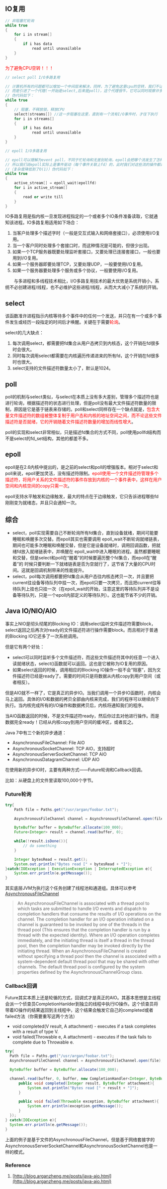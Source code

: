 ## IO复用

```cpp
// 非阻塞忙轮询
while true
{
    for i in stream[]
    {
        if i has data
            read until unavailable
    }
}
```

<font color="red">为了避免CPU空转！！！</font>

```cpp
// select poll I/O多路复用

// 计算机所有的问题都可以增加一个中间层来解决，同样，为了避免这里cpu的空转，我们不让这个线程亲自去检查流中是否有事件。
// 而是引进了一个代理(一开始是select,后来是poll)，这个代理很牛，它可以同时观察许多流的I/O事件，如果没有事件，代理就阻塞，线程就不会挨个挨个去轮询了。
// 伪代码如下：
while true
{
    // 阻塞，不释放锁，释放CPU
    select(streams[]) //这一步阻塞在这里，直到有一个流有I/O事件时，才往下执行
    for i in streams[]
    {
        if i has data
            read until unavailable
    }
}
```

```cpp
// epoll I/O多路复用

// epoll可以理解为event poll，不同于忙轮询和无差别轮询，epoll会把哪个流发生了怎样的I/O事件通知我们。
// 所以我们说epoll实际上是事件驱动（每个事件关联上fd）的，此时我们对这些流的操作都是有意义的。
//（复杂度降低到了O(1)）伪代码如下：
while true
{
    active_stream[] = epoll_wait(epollfd)
    for i in active_stream[]
    {
        read or write till
    }
}
```

IO多路复用是指内核一旦发现进程指定的一个或者多个IO条件准备读取，它就通知该进程。IO多路复用适用如下场合：

1. 当客户处理多个描述字时（一般是交互式输入和网络套接口），必须使用I/O复用。
2. 当一个客户同时处理多个套接口时，而这种情况是可能的，但很少出现。
3. 如果一个TCP服务器既要处理监听套接口，又要处理已连接套接口，一般也要用到I/O复用。
4. 如果一个服务器即要处理TCP，又要处理UDP，一般要使用I/O复用。
5. 如果一个服务器要处理多个服务或多个协议，一般要使用I/O复用。

　　与多进程和多线程技术相比，I/O多路复用技术的最大优势是系统开销小，系统不必创建进程/线程，也不必维护这些进程/线程，从而大大减小了系统的开销。

## select
该函数准许进程指示内核等待多个事件中的任何一个发送，并只在有一个或多个事件发生或经历一段指定的时间后才唤醒。关键在于需要<font color="red">轮询</font>。

select的几大缺点：

1. 每次调用select，都需要把fd集合从用户态拷贝到内核态，这个开销在fd很多时会很大。
2. 同时每次调用select都需要在内核遍历传递进来的所有fd，这个开销在fd很多时也很大。
3. select支持的文件描述符数量太小了，默认是1024。

## poll
poll的机制与select类似，与select在本质上没有多大差别，管理多个描述符也是进行轮询，根据描述符的状态进行处理，但是poll没有最大文件描述符数量的限制，原因是它是基于链表来存储的。poll和select同样存在一个缺点就是，<font color="red">包含大量文件描述符的数组被整体复制于用户态和内核的地址空间之间，而不论这些文件描述符是否就绪，它的开销随着文件描述符数量的增加而线性增大</font>。

poll的实现和select非常相似，只是描述fd集合的方式不同，poll使用pollfd结构而不是select的fd_set结构，其他的都差不多。

## epoll
epoll是在2.6内核中提出的，是之前的select和poll的增强版本。相对于select和poll来说，epoll更加灵活，没有描述符限制。<font color="red">epoll使用一个文件描述符管理多个描述符，将用户关系的文件描述符的事件存放到内核的一个事件表中，这样在用户空间和内核空间的copy只需一次</font>。

epoll支持水平触发和边缘触发，最大的特点在于边缘触发，它只告诉进程哪些fd刚刚变为就绪态，并且只会通知一次。

## 综合
- select，poll实现需要自己不断轮询所有fd集合，直到设备就绪，期间可能要睡眠和唤醒多次交替。而epoll其实也需要调用 epoll\_wait不断轮询就绪链表，期间也可能多次睡眠和唤醒交替，但是它是设备就绪时，调用回调函数，把就绪fd放入就绪链表中，并唤醒在 epoll\_wait中进入睡眠的进程。虽然都要睡眠和交替，但是select和poll在“醒着”的时候要遍历整个fd集合，而epoll在“醒着”的 时候只要判断一下就绪链表是否为空就行了，这节省了大量的CPU时间。这就是回调机制带来的性能提升。
- select，poll每次调用都要把fd集合从用户态往内核态拷贝一次，并且要把current往设备等待队列中挂一次，而epoll只要一次拷贝，而且把current往等待队列上挂也只挂一次（在epoll\_wait的开始，注意这里的等待队列并不是设备等待队列，只是一个epoll内部定义的等待队列）。这也能节省不少的开销。

## Java IO/NIO/AIO
事实上NIO是彻头彻尾的Blocking IO：调用select监听文件描述符需要block，select返回之后再次对ready的文件描述符进行操作需要block。而且相对于普通的Blocking IO它还多了一次系统调用。

但是它有两个好处：

- select可以同时监听多个文件描述符，而这些文件描述符其中的任意一个进入读就绪状态，select()函数就可以返回。这也是它被称为IO复用的原因。
- 如果select返回的时候，调用相应的Blocking IO操作一般不会“阻塞”，因为文件描述符已经是ready了。需要的时间只是将数据从内核copy到用户空间（或者相反）。

但是AIO就不一样了，它是真正的异步IO。当我们调用一个异步IO函数时，内核会马上返回。具体的I/O和数据的拷贝全部由内核来完成，我们的程序可以继续向下执行。当内核完成所有的I/O操作和数据拷贝后，内核将通知我们的程序。

当AIO函数返回的时候，不是文件描述符ready，然后你过去对他进行操作。而是数据完全ready！已经从内核copy到用户空间的缓冲区，或者反之。

Java 7中有三个新的异步通道：

- AsynchronousFileChannel: File AIO
- AsynchronousSocketChannel: TCP AIO，支持超时
- AsynchronousServerSocketChannel: TCP AIO
- AsynchronousDatagramChannel: UDP AIO

在使用新的异步IO时，主要有两种方式——Future轮询和Callback回调。

比如：从硬盘上的文件里读取100,000个字节。

### Future轮询
```java
try{
    Path file = Paths.get("/usr/argan/foobar.txt");

    AsynchronousFileChannel channel = AsynchronousFileChannel.open(file);

    ByteBuffer buffer = ByteBuffer.allocate(100_000);
    Future<Integer> result = channel.read(buffer, 0);

    while(!result.isDone()){
        // do something
    }

    Integer bytesRead = result.get();
    System.out.println("Bytes read [" + bytesRead + "]");
}catch(IOException | ExecutionException | InterruptedException e){
    System.err.println(e.getMessage());
}
```

其实底层JVM为执行这个任务创建了线程池和通道组。具体可以参考[AsynchronousFileChannel](http://docs.oracle.com/javase/7/docs/api/java/nio/channels/AsynchronousFileChannel.html)

> An AsynchronousFileChannel is associated with a thread pool to which tasks are submitted to handle I/O events and dispatch to completion handlers that consume the results of I/O operations on the channel. The completion handler for an I/O operation initiated on a channel is guaranteed to be invoked by one of the threads in the thread pool (This ensures that the completion handler is run by a thread with the expected identity). Where an I/O operation completes immediately, and the initiating thread is itself a thread in the thread pool, then the completion handler may be invoked directly by the initiating thread. When an AsynchronousFileChannel is created without specifying a thread pool then the channel is associated with a system-dependent default thread pool that may be shared with other channels. The default thread pool is configured by the system properties defined by the AsynchronousChannelGroup class.

### Callback回调
Future其实本质上还是轮循的方式，回调式才是真正的AIO。其基本思想是主线程会派一个侦查员CompletionHanlder到独立的线程中执行IO操作。这个侦查员将带着IO操作的结果返回到主线程中，这个结果会触发它自己的completed或者failed方法（你需要重写这两个方法）

- void completed(V result, A attachment) - executes if a task completes with a result of type V.
- void failed(Throwable e, A attachment) - executes if the task fails to complete due to Throwable e.

```java
try{ 
  Path file = Paths.get("/usr/argan/foobar.txt");
  AsynchronousFileChannel channel = AsynchronousFileChannel.open(file);

  ByteBuffer buffer = ByteBuffer.allocate(100_000);

  channel.read(buffer, 0, buffer, new CompletionHandler<Integer, ByteBuffer>(){
      public void completed(Integer result, ByteBuffer attachment){
          System.out.println("Bytes read [" + result + "]");
      }

      public void failed(Throwable exception, ByteBuffer attachment){
          System.err.println(exception.getMessage());
      }
  });
} catch(IOException e){ 
  System.err.println(e.getMessage());
}
```
上面的例子是基于文件的AsynchronousFileChannel，但是基于网络套接字的AsynchronousServerSocketChannel和AsynchronousSocketChannel也是一样的模式。

### Reference
1. [http://blog.arganzheng.me/posts/java-aio.html](http://blog.arganzheng.me/posts/java-aio.html)
